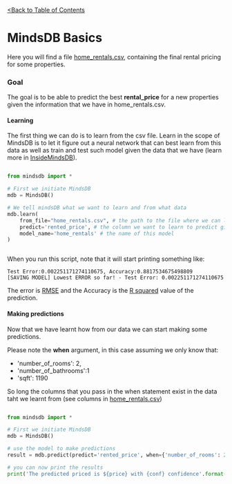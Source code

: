 [<Back to Table of Contents](../README.md)
# MindsDB Basics

Here you will find a file [home_rentals.csv](home_rentals.csv), containing the final rental pricing for some properties.

### Goal
The goal is to be able to predict the best **rental_price** for a new properties given the information that we have in home_rentals.csv.


#### Learning

The first thing we can do is to learn from the csv file. Learn in the scope of MindsDB is to let it figure out a neural network that can best learn from this data as well as train and test such model given the data that we have (learn more in [InsideMindsDB](../../InsideMindsDB.md)).

```python

from mindsdb import *

# First we initiate MindsDB
mdb = MindsDB()

# We tell mindsDB what we want to learn and from what data
mdb.learn(
    from_file="home_rentals.csv", # the path to the file where we can learn from
    predict='rented_price', # the column we want to learn to predict given all the data in the file
    model_name='home_rentals' # the name of this model
)



```

When you run this script, note that it will start printing something like:

```text
Test Error:0.002251171274110675, Accuracy:0.8817534675498809
[SAVING MODEL] Lowest ERROR so far! - Test Error: 0.002251171274110675 

```

The error is [RMSE](https://en.wikipedia.org/wiki/Root-mean-square_deviation) and the Accuracy is the [R squared](https://en.wikipedia.org/wiki/Coefficient_of_determination) value of the prediction.

#### Making predictions

Now that we have learnt how from our data we can start making some predictions.

Please note the **when** argument, in this case assuming we only know that:

* 'number_of_rooms': 2, 
* 'number_of_bathrooms':1 
* 'sqft': 1190

So long the columns that you pass in the when statement exist in the data taht we learnt from (see columns in [home_rentals.csv](home_rentals.csv))

```python

from mindsdb import *

# First we initiate MindsDB
mdb = MindsDB()

# use the model to make predictions
result = mdb.predict(predict='rented_price', when={'number_of_rooms': 2,'number_of_bathrooms':1, 'sqft': 1190}, model_name='home_rentals')

# you can now print the results
print('The predicted priced is ${price} with {conf} confidence'.format(price=result.predicted_values[0]['rented_price'], conf=result.predicted_values[0]['prediction_confidence']))


```